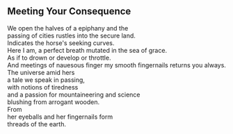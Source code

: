 Meeting Your Consequence
------------------------
We open the halves of a epiphany and the  
passing of cities rustles into the secure land.  
Indicates the horse's seeking curves.  
Here I am, a perfect breath mutated in the sea of grace.  
As if to drown or develop or throttle.  
And meetings of nauesous finger my smooth fingernails returns you always.  
The universe amid hers  
a tale we speak in passing,  
with notions of tiredness  
and a passion for mountaineering and science  
blushing from arrogant wooden.  
From  
her eyeballs and her fingernails form  
threads of the earth.  
